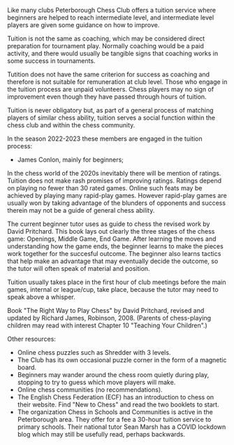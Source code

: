Like many clubs Peterborough Chess Club offers a tuition service where beginners are helped to reach intermediate level, and intermediate level players are given some guidance on how to improve.

Tuition is not the same as coaching, which may be considered direct preparation for tournament play. Normally coaching would be a paid activity, and there would usually be tangible signs that coaching works in some success in tournaments.

Tutition does not have the same criterion for success as coaching and therefore is not suitable for remuneration at club level. Those who engage in the tuition process are unpaid volunteers. Chess players may no sign of improvement even though they have passed through hours of tuition.

Tuition is never obligatory but, as part of a general process of matching players of similar chess ability, tuition serves a social function within the chess club and within the chess community.

In the season 2022-2023 these members are engaged in the tuition process:

* James Conlon, mainly for beginners;


In the chess world of the 2020s inevitably there will be mention of ratings. Tuition does not make rash promises of improving ratings. Ratings depend on playing no fewer than 30 rated games. Online such feats may be achieved by playing many rapid-play games. However rapid-play games are usually won by taking advantage of the blunders of opponents and success therein may not be a guide of general chess ability.

The current beginner tutor uses as guide to chess the revised work by David Pritchard. This book lays out clearly the three stages of the chess game: Openings, Middle Game, End Game. After learning the moves and understanding how the game ends, the beginner learns to make the pieces work together for the succesful outcome. The beginner also learns tactics that help make an advantage that may eventually decide the outcome, so the tutor will often speak of material and position.

Tuition usually takes place in the first hour of club meetings before the main games, internal or league/cup, take place, because the tutor may need to speak above a whisper.

Book "The Right Way to Play Chess" by David Pritchard, revised and updated by Richard James, Robinson, 2008. (Parents of chess-playing children may read with interest Chapter 10 "Teaching Your Children".)

Other resources:

* Online chess puzzles such as Shredder with 3 levels.
* The Club has its own occasional puzzle corner in the form of a magnetic board.
* Beginners may wander around the chess room quietly during play, stopping to try to guess which move players will make.
* Online chess communities (no recommendations).
* The English Chess Federation (ECF) has an introduction to chess on their website. Find "New to Chess" and read the two booklets to start.
* The organization Chess in Schools and Communities is active in the Peterborough area. They offer for a fee a 30-hour tuition service to primary schools. Their national tutor Sean Marsh has a COVID lockdown blog which may still be usefully read, perhaps backwards.